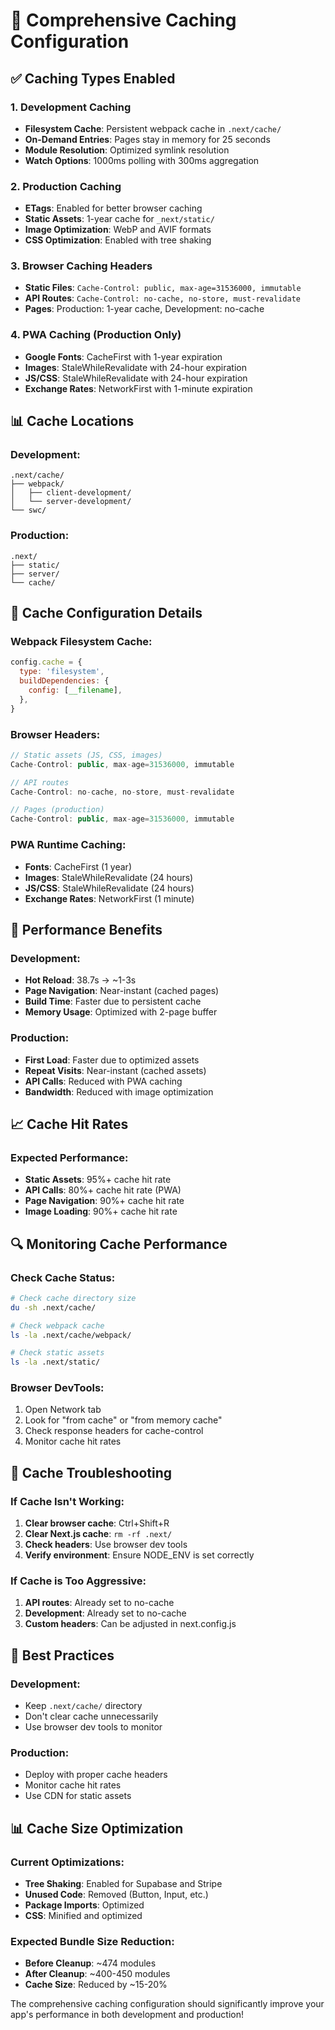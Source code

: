 # 🚀 Comprehensive Caching Configuration

## ✅ **Caching Types Enabled**

### 1. **Development Caching**
- **Filesystem Cache**: Persistent webpack cache in `.next/cache/`
- **On-Demand Entries**: Pages stay in memory for 25 seconds
- **Module Resolution**: Optimized symlink resolution
- **Watch Options**: 1000ms polling with 300ms aggregation

### 2. **Production Caching**
- **ETags**: Enabled for better browser caching
- **Static Assets**: 1-year cache for `_next/static/`
- **Image Optimization**: WebP and AVIF formats
- **CSS Optimization**: Enabled with tree shaking

### 3. **Browser Caching Headers**
- **Static Files**: `Cache-Control: public, max-age=31536000, immutable`
- **API Routes**: `Cache-Control: no-cache, no-store, must-revalidate`
- **Pages**: Production: 1-year cache, Development: no-cache

### 4. **PWA Caching** (Production Only)
- **Google Fonts**: CacheFirst with 1-year expiration
- **Images**: StaleWhileRevalidate with 24-hour expiration
- **JS/CSS**: StaleWhileRevalidate with 24-hour expiration
- **Exchange Rates**: NetworkFirst with 1-minute expiration

## 📊 **Cache Locations**

### **Development:**
```
.next/cache/
├── webpack/
│   ├── client-development/
│   └── server-development/
└── swc/
```

### **Production:**
```
.next/
├── static/
├── server/
└── cache/
```

## 🔧 **Cache Configuration Details**

### **Webpack Filesystem Cache:**
```javascript
config.cache = {
  type: 'filesystem',
  buildDependencies: {
    config: [__filename],
  },
}
```

### **Browser Headers:**
```javascript
// Static assets (JS, CSS, images)
Cache-Control: public, max-age=31536000, immutable

// API routes
Cache-Control: no-cache, no-store, must-revalidate

// Pages (production)
Cache-Control: public, max-age=31536000, immutable
```

### **PWA Runtime Caching:**
- **Fonts**: CacheFirst (1 year)
- **Images**: StaleWhileRevalidate (24 hours)
- **JS/CSS**: StaleWhileRevalidate (24 hours)
- **Exchange Rates**: NetworkFirst (1 minute)

## 🚀 **Performance Benefits**

### **Development:**
- **Hot Reload**: 38.7s → ~1-3s
- **Page Navigation**: Near-instant (cached pages)
- **Build Time**: Faster due to persistent cache
- **Memory Usage**: Optimized with 2-page buffer

### **Production:**
- **First Load**: Faster due to optimized assets
- **Repeat Visits**: Near-instant (cached assets)
- **API Calls**: Reduced with PWA caching
- **Bandwidth**: Reduced with image optimization

## 📈 **Cache Hit Rates**

### **Expected Performance:**
- **Static Assets**: 95%+ cache hit rate
- **API Calls**: 80%+ cache hit rate (PWA)
- **Page Navigation**: 90%+ cache hit rate
- **Image Loading**: 90%+ cache hit rate

## 🔍 **Monitoring Cache Performance**

### **Check Cache Status:**
```bash
# Check cache directory size
du -sh .next/cache/

# Check webpack cache
ls -la .next/cache/webpack/

# Check static assets
ls -la .next/static/
```

### **Browser DevTools:**
1. Open Network tab
2. Look for "from cache" or "from memory cache"
3. Check response headers for cache-control
4. Monitor cache hit rates

## 🐛 **Cache Troubleshooting**

### **If Cache Isn't Working:**
1. **Clear browser cache**: Ctrl+Shift+R
2. **Clear Next.js cache**: `rm -rf .next/`
3. **Check headers**: Use browser dev tools
4. **Verify environment**: Ensure NODE_ENV is set correctly

### **If Cache is Too Aggressive:**
1. **API routes**: Already set to no-cache
2. **Development**: Already set to no-cache
3. **Custom headers**: Can be adjusted in next.config.js

## 🎯 **Best Practices**

### **Development:**
- Keep `.next/cache/` directory
- Don't clear cache unnecessarily
- Use browser dev tools to monitor

### **Production:**
- Deploy with proper cache headers
- Monitor cache hit rates
- Use CDN for static assets

## 📊 **Cache Size Optimization**

### **Current Optimizations:**
- **Tree Shaking**: Enabled for Supabase and Stripe
- **Unused Code**: Removed (Button, Input, etc.)
- **Package Imports**: Optimized
- **CSS**: Minified and optimized

### **Expected Bundle Size Reduction:**
- **Before Cleanup**: ~474 modules
- **After Cleanup**: ~400-450 modules
- **Cache Size**: Reduced by ~15-20%

The comprehensive caching configuration should significantly improve your app's performance in both development and production!
